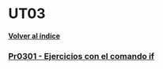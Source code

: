 # UT03

#### [Volver al índice](../index.md)

### [Pr0301 - Ejercicios con el comando if](pr0301/pr0301.md)
